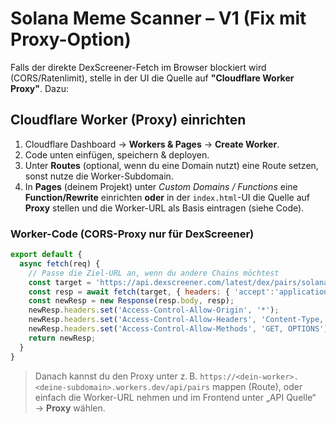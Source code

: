 # Solana Meme Scanner – V1 (Fix mit Proxy-Option)

Falls der direkte DexScreener-Fetch im Browser blockiert wird (CORS/Ratenlimit), stelle in der UI die Quelle auf **"Cloudflare Worker Proxy"**. Dazu:

## Cloudflare Worker (Proxy) einrichten
1. Cloudflare Dashboard → **Workers & Pages** → **Create Worker**.
2. Code unten einfügen, speichern & deployen.
3. Unter **Routes** (optional, wenn du eine Domain nutzt) eine Route setzen, sonst nutze die Worker-Subdomain.
4. In **Pages** (deinem Projekt) unter *Custom Domains / Functions* eine **Function/Rewrite** einrichten **oder** in der `index.html`-UI die Quelle auf **Proxy** stellen und die Worker-URL als Basis eintragen (siehe Code).

### Worker-Code (CORS-Proxy nur für DexScreener)
```js
export default {
  async fetch(req) {
    // Passe die Ziel-URL an, wenn du andere Chains möchtest
    const target = 'https://api.dexscreener.com/latest/dex/pairs/solana';
    const resp = await fetch(target, { headers: { 'accept':'application/json' }});
    const newResp = new Response(resp.body, resp);
    newResp.headers.set('Access-Control-Allow-Origin', '*');
    newResp.headers.set('Access-Control-Allow-Headers', 'Content-Type, Accept');
    newResp.headers.set('Access-Control-Allow-Methods', 'GET, OPTIONS');
    return newResp;
  }
}
```
> Danach kannst du den Proxy unter z. B. `https://<dein-worker>.<deine-subdomain>.workers.dev/api/pairs` mappen (Route), oder einfach die Worker-URL nehmen und im Frontend unter „API Quelle“ → **Proxy** wählen.
